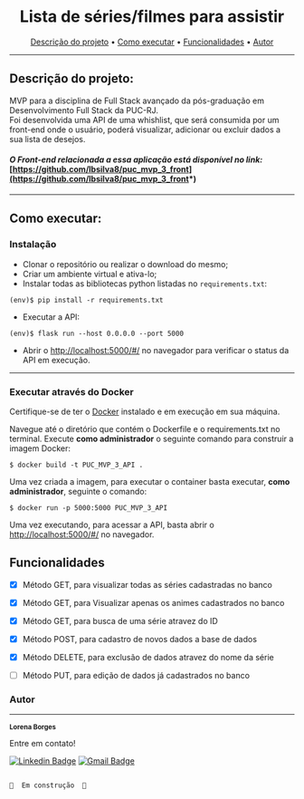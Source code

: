 <h1 align="center">Lista de séries/filmes para assistir</h1>

<p align="center">
 <a href="#descricao">Descrição do projeto</a> •
 <a href="#executar">Como executar</a> • 
 <a href="#funcionalidades">Funcionalidades</a> • 
 <a href="#autor">Autor</a>
</p>

---

##  Descrição do projeto:

<p> MVP para a disciplina de Full Stack avançado da pós-graduação em Desenvolvimento Full Stack da PUC-RJ. <br>
Foi desenvolvida uma API de uma whishlist, que será consumida por um front-end onde o usuário, poderá visualizar, adicionar ou excluir dados a sua lista de desejos. </p> 

#### *O Front-end relacionada a essa aplicação está disponível no link:* [https://github.com/lbsilva8/puc_mvp_3_front](https://github.com/lbsilva8/puc_mvp_3_front*)
---

## Como executar:

### Instalação
- Clonar o repositório ou realizar o download do mesmo;
- Criar um ambiente virtual e ativa-lo;
- Instalar todas as bibliotecas python listadas no `requirements.txt`:

```
(env)$ pip install -r requirements.txt
```
- Executar a API:

```
(env)$ flask run --host 0.0.0.0 --port 5000
```

- Abrir o [http://localhost:5000/#/](http://localhost:5000/#/) no navegador para verificar o status da API em execução.

---

### Executar através do Docker

Certifique-se de ter o [Docker](https://docs.docker.com/engine/install/) instalado e em execução em sua máquina.

Navegue até o diretório que contém o Dockerfile e o requirements.txt no terminal.
Execute **como administrador** o seguinte comando para construir a imagem Docker:

```
$ docker build -t PUC_MVP_3_API .
```

Uma vez criada a imagem, para executar o container basta executar, **como administrador**, seguinte o comando:

```
$ docker run -p 5000:5000 PUC_MVP_3_API
```

Uma vez executando, para acessar a API, basta abrir o [http://localhost:5000/#/](http://localhost:5000/#/) no navegador.


## Funcionalidades

- [x] Método GET, para visualizar todas as séries cadastradas no banco
- [x] Método GET, para Visualizar apenas os animes cadastrados no banco
- [x] Método GET, para busca de uma série atravez do ID
- [x] Método POST, para cadastro de novos dados a base de dados
- [x] Método DELETE, para exclusão de dados atravez do nome da série
- [ ] Método PUT, para edição de dados já cadastrados no banco


### Autor
---

<a>
 <sub><b>Lorena Borges</b></sub></a>


Entre em contato!

[![Linkedin Badge](https://img.shields.io/badge/-Lorena-blue?style=flat-square&logo=Linkedin&logoColor=white&link=https://www.linkedin.com/in/lorenadasilvaborges/)](https://www.linkedin.com/in/lorenadasilvaborges/) 
[![Gmail Badge](https://img.shields.io/badge/-sborges.lorena@gmail.com-c14438?style=flat-square&logo=Gmail&logoColor=white&link=mailto:sborges.lorena@gmail.com)](mailto:sborges.lorena@gmail.com)


                                                                                          🚧  Em construção  🚧